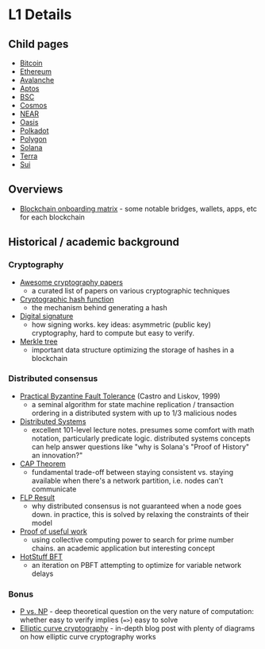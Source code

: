 # L1 Details

## Child pages
* [Bitcoin](Bitcoin.md)
* [Ethereum](Ethereum.md)
* [Avalanche](Avalanche.md)
* [Aptos](Aptos.md)
* [BSC](BSC.md)
* [Cosmos](Cosmos.md)
* [NEAR](NEAR.md)
* [Oasis](Oasis.md)
* [Polkadot](Polkadot.md)
* [Polygon](Polygon.md)
* [Solana](Solana.md)
* [Terra](Terra.md)
* [Sui](Sui.md)

## Overviews
* [Blockchain onboarding matrix](https://twitter.com/ahboyash/status/1485939275065868289) - some notable bridges, wallets, apps, etc for each blockchain

## Historical / academic background

### Cryptography
* [Awesome cryptography papers](https://github.com/pFarb/awesome-crypto-papers)
  * a curated list of papers on various cryptographic techniques
* [Cryptographic hash function](https://en.bitcoinwiki.org/wiki/Cryptographic_hash_function)
  * the mechanism behind generating a hash
* [Digital signature](https://en.bitcoinwiki.org/wiki/Digital_signature)
  * how signing works. key ideas: asymmetric (public key) cryptography, hard to compute but easy to verify.
* [Merkle tree](https://en.bitcoinwiki.org/wiki/Merkle_tree)
  * important data structure optimizing the storage of hashes in a blockchain

### Distributed consensus
* [Practical Byzantine Fault Tolerance](https://pmg.csail.mit.edu/papers/osdi99.pdf) (Castro and Liskov, 1999)
  * a seminal algorithm for state machine replication / transaction ordering in a distributed system with up to 1/3 malicious nodes
* [Distributed Systems](https://www.cl.cam.ac.uk/teaching/2021/ConcDisSys/dist-sys-notes.pdf)
  * excellent 101-level lecture notes. presumes some comfort with math notation, particularly predicate logic.
    distributed systems concepts can help answer questions like "why is Solana's "Proof of History" an innovation?"
* [CAP Theorem](https://en.wikipedia.org/wiki/CAP_theorem)
  * fundamental trade-off between staying consistent vs. staying available when there's a network partition, i.e. nodes can't communicate
* [FLP Result](https://groups.csail.mit.edu/tds/papers/Lynch/jacm85.pdf)
  * why distributed consensus is not guaranteed when a node goes down. in practice, this is solved by relaxing the constraints of their model
* [Proof of useful work](https://primecoin.io/about.php)
  * using collective computing power to search for prime number chains. an academic application but interesting concept
* [HotStuff BFT](https://arxiv.org/pdf/1803.05069.pdf)
  * an iteration on PBFT attempting to optimize for variable network delays

### Bonus
* [P vs. NP](https://en.wikipedia.org/wiki/P_versus_NP_problem) -
  deep theoretical question on the very nature of computation: whether easy to verify implies (`=>`) easy to solve
* [Elliptic curve cryptography](https://hackernoon.com/what-is-the-math-behind-elliptic-curve-cryptography-f61b25253da3) -
  in-depth blog post with plenty of diagrams on how elliptic curve cryptography works
